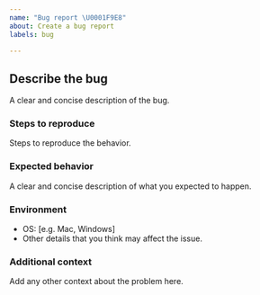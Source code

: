 ```yaml
---
name: "Bug report \U0001F9E8"
about: Create a bug report
labels: bug

---
```


## Describe the bug
A clear and concise description of the bug.

### Steps to reproduce
Steps to reproduce the behavior.

### Expected behavior
A clear and concise description of what you expected to happen.

### Environment
 - OS: [e.g. Mac, Windows]
 - Other details that you think may affect the issue.

### Additional context
Add any other context about the problem here.